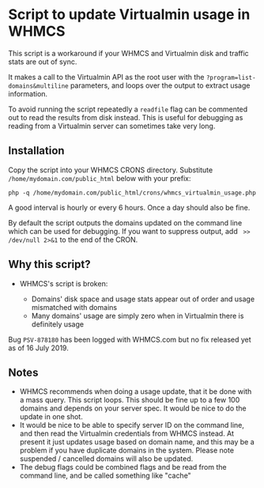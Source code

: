 # Script to update Virtualmin usage in WHMCS

This script is a workaround if your WHMCS and Virtualmin disk and traffic stats are out of sync.

It makes a call to the Virtualmin API as the root user with the `?program=list-domains&multiline` parameters, and loops over the output to extract usage information.

To avoid running the script repeatedly a `readfile` flag can be commented out to read the results from disk instead. This is useful for debugging as reading from a Virtualmin server can sometimes take very long.

## Installation

Copy the script into your WHMCS CRONS directory. Substitute `/home/mydomain.com/public_html` below with your prefix:

    php -q /home/mydomain.com/public_html/crons/whmcs_virtualmin_usage.php

A good interval is hourly or every 6 hours. Once a day should also be fine.

By default the script outputs the domains updated on the command line which can be used for debugging. If you want to suppress output, add ` >> /dev/null 2>&1` to the end of the CRON. 

## Why this script?

- WHMCS's script is broken:

  - Domains' disk space and usage stats appear out of order and usage mismatched with domains
  - Many domains' usage are simply zero when in Virtualmin there is definitely usage
  
Bug `PSV-878180` has been logged with WHMCS.com but no fix released yet as of 16 July 2019.

## Notes

- WHMCS recommends when doing a usage update, that it be done with a mass query. This script loops. This should be fine up to a few 100 domains and depends on your server spec. It would be nice to do the update in one shot.
- It would be nice to be able to specify server ID on the command line, and then read the Virtualmin credentials from WHMCS instead. At present it just updates usage based on domain name, and this may be a problem if you have duplicate domains in the system. Please note suspended / cancelled domains will also be updated.
- The debug flags could be combined flags and be read from the command line, and be called something like "cache"